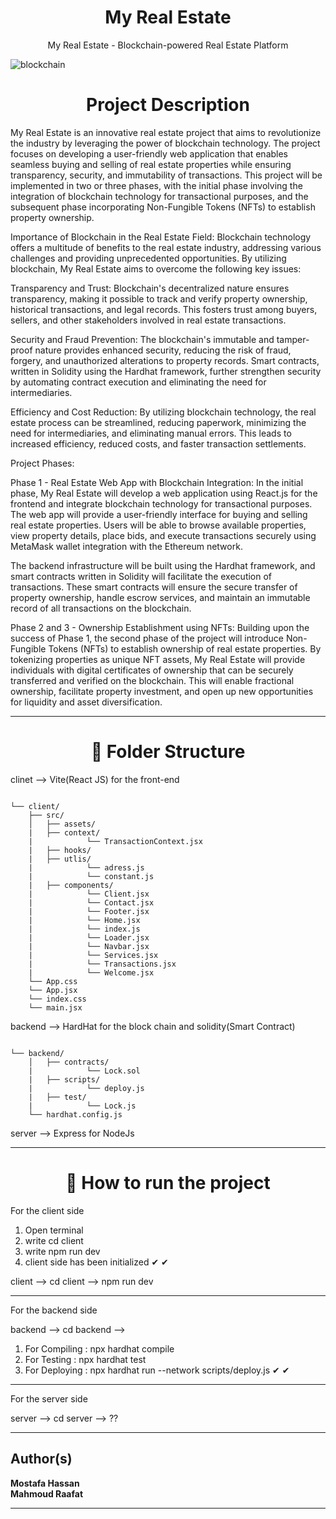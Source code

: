 <h1 align="center">My Real Estate</h1>
<p align="center">My Real Estate - Blockchain-powered Real Estate Platform</p>
<p align="center">
  

![blockchain](https://github.com/mahmoudraafat1/GraduationProject/assets/81190585/dc5f5e77-9da6-49a0-9d06-257610de3638)

</p>
<h1 align="center">Project Description </h1>

My Real Estate is an innovative real estate project that aims to revolutionize the industry by leveraging the power of blockchain technology. The project focuses on developing a user-friendly web application that enables seamless buying and selling of real estate properties while ensuring transparency, security, and immutability of transactions. This project will be implemented in two or three phases, with the initial phase involving the integration of blockchain technology for transactional purposes, and the subsequent phase incorporating Non-Fungible Tokens (NFTs) to establish property ownership.

Importance of Blockchain in the Real Estate Field:
Blockchain technology offers a multitude of benefits to the real estate industry, addressing various challenges and providing unprecedented opportunities. By utilizing blockchain, My Real Estate aims to overcome the following key issues:

Transparency and Trust: Blockchain's decentralized nature ensures transparency, making it possible to track and verify property ownership, historical transactions, and legal records. This fosters trust among buyers, sellers, and other stakeholders involved in real estate transactions.

Security and Fraud Prevention: The blockchain's immutable and tamper-proof nature provides enhanced security, reducing the risk of fraud, forgery, and unauthorized alterations to property records. Smart contracts, written in Solidity using the Hardhat framework, further strengthen security by automating contract execution and eliminating the need for intermediaries.

Efficiency and Cost Reduction: By utilizing blockchain technology, the real estate process can be streamlined, reducing paperwork, minimizing the need for intermediaries, and eliminating manual errors. This leads to increased efficiency, reduced costs, and faster transaction settlements.

Project Phases:

Phase 1 - Real Estate Web App with Blockchain Integration:
In the initial phase, My Real Estate will develop a web application using React.js for the frontend and integrate blockchain technology for transactional purposes. The web app will provide a user-friendly interface for buying and selling real estate properties. Users will be able to browse available properties, view property details, place bids, and execute transactions securely using MetaMask wallet integration with the Ethereum network.

The backend infrastructure will be built using the Hardhat framework, and smart contracts written in Solidity will facilitate the execution of transactions. These smart contracts will ensure the secure transfer of property ownership, handle escrow services, and maintain an immutable record of all transactions on the blockchain.

Phase 2 and 3 - Ownership Establishment using NFTs:
Building upon the success of Phase 1, the second phase of the project will introduce Non-Fungible Tokens (NFTs) to establish ownership of real estate properties. By tokenizing properties as unique NFT assets, My Real Estate will provide individuals with digital certificates of ownership that can be securely transferred and verified on the blockchain. This will enable fractional ownership, facilitate property investment, and open up new opportunities for liquidity and asset diversification.

<hr>

<h1 align="center">🚀 Folder Structure</h1>

clinet --> Vite(React JS) for the front-end

```

└── client/
    ├── src/
    │   ├── assets/
    |   ├── context/
    |            └── TransactionContext.jsx
    |   ├── hooks/
    |   ├── utlis/
    |            └── adress.js
    |            └── constant.js
    |   ├── components/
    |            └── Client.jsx
    |            └── Contact.jsx
    |            └── Footer.jsx
    |            └── Home.jsx
    |            └── index.js
    |            └── Loader.jsx
    |            └── Navbar.jsx
    |            └── Services.jsx
    |            └── Transactions.jsx
    |            └── Welcome.jsx
    └── App.css
    └── App.jsx
    └── index.css
    └── main.jsx

```

backend --> HardHat for the block chain and solidity(Smart Contract)

```

└── backend/
    │   ├── contracts/
    |            └── Lock.sol
    |   ├── scripts/
    |            └── deploy.js
    |   ├── test/
    |            └── Lock.js
    └── hardhat.config.js

```

server --> Express for NodeJs


<hr>
<h1 align="center">🚀 How to run the project</h1>

<p align="left">For the client side</p>

1) Open terminal
2) write cd client
3) write npm run dev
4) client side has been initialized  ✔ ✔ 

client --> cd client --> npm run dev

------------------------------------

<p align="left">For the backend side</p>

backend --> cd backend -->

1) For Compiling : npx hardhat compile
2) For Testing   : npx hardhat test 
3) For Deploying : npx hardhat run --network <your-network> scripts/deploy.js ✔ ✔ 

------------------------------------

<p align="left">For the server side</p>

server --> cd server --> ??

<hr>

## Author(s)
**Mostafa Hassan**
</br>
**Mahmoud Raafat**
<hr>
